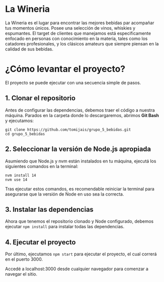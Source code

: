 # La Wineria
  La Wineria es el lugar para encontrar las mejores bebidas par acompañar tus momentos únicos. Posee una selección de vinos, whiskies y espumantes. El target de clientes que manejamos está especificamente enfocado en personas con conocimiento en la materia, tales como los catadores profesionales, y los clásicos amateurs que siempre piensan en la calidad de sus bebidas.

# ¿Cómo levantar el proyecto?
  El proyecto se puede ejecutar con una secuencia simple de pasos.

  ## 1. Clonar el repositorio
  Antes de configurar las dependencias, debemos traer el código a nuestra máquina.
  Parados en la carpeta donde lo descargaremos, abrimos **Git Bash** y ejecutamos:
  
  ```
  git clone https://github.com/tomijais/grupo_5_bebidas.git
  cd grupo_5_bebidas
  ```

  ## 2. Seleccionar la versión de Node.js apropiada
  Asumiendo que Node.js y nvm están instalados en tu máquina, ejecutá los siguientes      comandos en la terminal:
```
nvm install 14
nvm use 14
```
Tras ejecutar estos comandos, es recomendable reiniciar la terminal para asegurarse que la versión de Node en uso sea la correcta.
  ## 3. Instalar las dependencias
  Ahora que tenemos el repositorio clonado y Node configurado, debemos ejecutar ```npm install``` para instalar todas las dependencias.
  ## 4. Ejecutar el proyecto
  Por último, ejecutamos ```npm start``` para ejecutar el proyecto, el cual correrá en el puerto 3000.
  
  Accedé a localhost:3000 desde cualquier navegador para comenzar a navegar el sitio.
